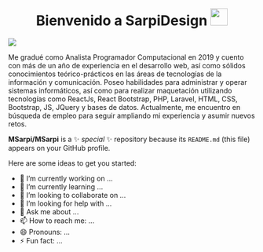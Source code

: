
<h1 align="center">Bienvenido a SarpiDesign <img src="https://media.giphy.com/media/hvRJCLFzcasrR4ia7z/giphy.gif" width="35"></h1>

<img src="https://lh3.googleusercontent.com/fife/AGXqzDn4T0jUTRnkOAwi9EXkCgtQ2TgmGosoUtHwyFWmcctrxU7v7cZFsVWDHLmesxMiiYEb5Y3aMuJ5R4ZEWtE8O_aA48fAPj1DdzghTC60ta5HuF-pRiHoCh82cpqgs-_SUM9TAd1iArnNWMslGWZXpE3hiyCy2Gnsysz4pGhmGIdvS3qnSwGZn6gOb3xHKXyqsRm8LWPwmkYFAjKR0PxcPm5pl1kBjkYluHg_Ije_NDyJOogxeGsZFPpe-ZTUb9uqWDtZS_nMKN7aIHw9hdq2bKaB8q3GZSAOCe_rMJ_8XtMl7i-OPv6R7pcHtVYf7pP_QhYSYA2OOlQSHxsyZ7I38rdTWd_hJrf-0IweC5c9b6s5r8pEQg_GvUf5eNEyDtMGRJklqwo-7-8PTQlB2gmWGYaOv5CdCRC80zm3rvAFY0bvajjtrR3uXJQo_n0xSbxRpWxLUyBCfv3ZG7zDN1LzhX64m9QbF_g8C9fQY5uM1VC0RVdvPDtpfFedzfb8HFcr3PsJq2-BkaWlxN9VUqhXbZV1ebjXW5gEIRXCl0d23oYVc-fct0We4VHJ0Nlw-aVzKMiGNH2fTg7_sU27FWJoMzbyYF_XeW7EaE2G46ICHogR4c9TZY0bK-9DeG60i56W7-3JrF9JIUrvMgPyEcrEIbOZifEYhHVb-55DKaJYFmKjs8CC6yqkHbHkynjAoYzbfqMqMh5IRofStNMSvAt1YLgRvy3Pkpprs9x2hE7P8aI3Krq0ejuMBDO0ioUnrBcHLnCorLyCgpPkAOzIoJa58Cofvdpsd97miAATaQa5oMTZb_WtDSpDQb-_k-I0WrUWfm3OkbSejGAD1nmy39cy9gZC8BXUxYec1b4UU6sulxFYhBwoNE13E1zngNQc6tSKufwIrl2QloRnPQUrhu_JnPvfYbMZULCOJgJxvB5AdJa2LOkUag-hAjPPAk-qWLxWkN_huGmCUDSMptbqQcAEB3dXQ6bFDZ6RkbulrzdFSy7qLHbZvNmsy2AHc8ZPJxwnE0q2r8-Fz2e6nMbTV4-mgpI3BIsoQobpopYq8zZfTAalaexHMYAPRTqIwa4FBMtbiMtx7dfRI6xFhGReIvzUyxu344lzI0ZMnkwTW5-BxtbGUQnL0pqoM3y_wQIWYN3V9apcpVJEByl6s3OHqXEVnDZlipgfuTq2k9-sDVZg0fh-JuUuQ9e0cXR6qkB5yOfm1nespXIWaPirwYt5frj00Z9q4Il_f0-7pZEGEsmJ0C4AbFAKyv5YyV7mPvwKmSJXgao79BCKyNXt_DPeqlnBapVtXfSZ2G8Ysp-_f1RbROlYxot5p1KRoDUe-SJ2ljYcRrckWcWSLdaxQRswtZ5j_Zcy0I1ZdmGloaMTwzzMCts-KgG4vwWWQSWXbvmmidW-HQwmggSnyOgr9I6mOiVZC_06V6rSXAFtNmrgoWT8X9jvWLwIedU7amXssrLCiCsTcTnK_UxGAIeto3sj7y36cHJWdGn6sdG-Rrq6B7rxCDsk8tFeSevUsI3diDNmBZiLBFE5UTjRCZK3_AfHNuw0-vdLkcu7LvOuCqngdyFllrx91_aNy1SxoUn_KyMi_zTJpPI2TTxdAgGJ9lqVvs6njuOU=w1920-h945">

Me gradué como Analista Programador Computacional en 2019 y cuento con más de un año de experiencia en el desarrollo web, así como sólidos conocimientos teórico-prácticos en las áreas de tecnologías de la información y comunicación. Poseo habilidades para administrar y operar sistemas informáticos, así como para realizar maquetación utilizando tecnologías como ReactJs, React Bootstrap, PHP, Laravel, HTML, CSS, Bootstrap, JS, JQuery y bases de datos. Actualmente, me encuentro en búsqueda de empleo para seguir ampliando mi experiencia y asumir nuevos retos.

**MSarpi/MSarpi** is a ✨ _special_ ✨ repository because its `README.md` (this file) appears on your GitHub profile.

Here are some ideas to get you started:

- 🔭 I’m currently working on ...
- 🌱 I’m currently learning ...
- 👯 I’m looking to collaborate on ...
- 🤔 I’m looking for help with ...
- 💬 Ask me about ...
- 📫 How to reach me: ...
- 😄 Pronouns: ...
- ⚡ Fun fact: ...
